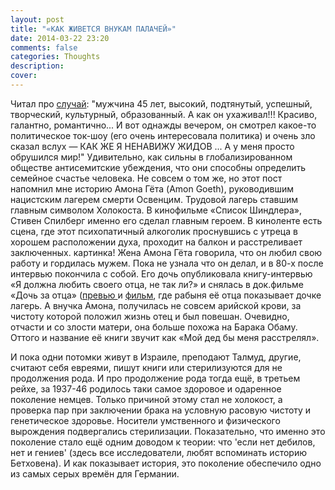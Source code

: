 ```yaml
---
layout: post
title: "«КАК ЖИВЕТСЯ ВНУКАМ ПАЛАЧЕЙ»"
date: 2014-03-22 23:20
comments: false
categories: Thoughts
description: 
cover: 
---
```

Читал про [случай](http://ru-psiholog.livejournal.com/4840159.html):  "мужчина 45 лет, высокий, подтянутый, успешный, творческий, культурный, образованный. А как он ухаживал!!! Красиво, галантно, романтично... И вот однажды вечером, он смотрел какое-то политическое ток-шоу (его очень интересовала политика) и очень зло сказал вслух — КАК ЖЕ Я НЕНАВИЖУ ЖИДОВ ... А у меня просто обрушился мир!" 
Удивительно, как сильны в глобализированном обществе антисемитские убеждения, что они способны определить семейное счастье человека.
Не совсем о том же, но этот пост напомнил мне историю Амона Гёта (Amon Goeth), руководившим нацистским лагерем смерти Освенцим. Трудовой лагерь ставшим главным символом Холокоста. В кинофильме «Список Шиндлера», Стивен Спилберг именно его сделал главным героем. В киноленте есть сцена, где этот психопатичный алкоголик проснувшись с утреца в хорошем расположении духа, проходит на балкон и расстреливает заключенных. 
картинка!
Жена Амона Гёта говорила, что он любил свою работу и гордилась мужем. Пока не узнала что он делал, и в 80-х после интервью покончила с собой.
Его дочь опубликовала книгу-интервью «Я должна любить своего отца, не так ли?» и снялась в  док.фильме «Дочь за отца» ([превью ](http://goo.gl/ZgON62) и [фильм](http://youtu.be/upWkqpg50SU), где рабыня её отца показывает дочке лагерь. 
А внучка Амона, получилась не совсем арийской крови, за чистоту которой положил жизнь отец и был повешан. Очевидно, отчасти и со злости матери, она  больше похожа на Барака Обаму. Оттого и название её книги звучит как «Мой дед бы меня расстрелял».

И пока одни потомки живут в Израиле, преподают Талмуд, другие, считают себя евреями, пишут книги или стерилизуются для не продолжения рода. И про продолжение рода тогда ещё, в третьем рейхе, за 1937-46 родилось таки самое здоровое и одаренное поколение немцев. Только причиной этому стал не холокост, а проверка пар при заключении брака на условную расовую чистоту и генетическое здоровье. Носители умственного и физического вырождения подвергались стерилизации. Показательно, что именно это поколение стало ещё одним доводом к теории: что 'если нет дебилов, нет и гениев' (здесь все исследователи, любят вспоминать историю Бетховена). И как показывает история, это поколение обеспечило одно из самых серых времён для Германии.